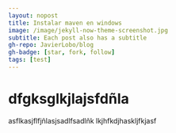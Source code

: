 ```yaml
---
layout: nopost
title: Instalar maven en windows
image: /image/jekyll-now-theme-screenshot.jpg
subtitle: Each post also has a subtitle
gh-repo: JavierLobo/blog
gh-badge: [star, fork, follow]
tags: [test]
---
```


# dfgksglkjlajsfdñla
asflkasjflfjñlasjsadlfsadlñk
lkjhfkdjhaskljfkjasf
